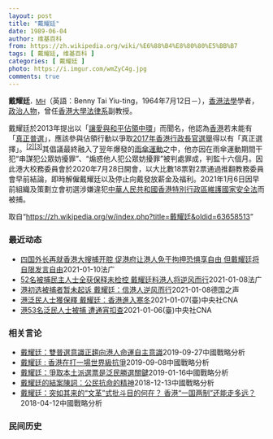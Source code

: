 ```yaml
---
layout: post
title: "戴耀廷"
date: 1989-06-04
author: 维基百科
from: https://zh.wikipedia.org/wiki/%E6%88%B4%E8%80%80%E5%BB%B7
tags: [ 戴耀廷, 维基百科 ]
categories: [ 戴耀廷 ]
photo: https://i.imgur.com/wmZyC4g.jpg
comments: true
---
```

<div class="mw-parser-output">
<p><b>戴耀廷</b><span style="font-size:smaller">，<a href="/wiki/%E6%A6%AE%E8%AD%BD%E5%8B%B3%E7%AB%A0_(%E9%A6%99%E6%B8%AF)" title="榮譽勳章 (香港)">MH</a></span>（英語：<span lang="en">Benny Tai Yiu-ting</span>，1964年7月12日<span class="useeditintro" title="Template:BLP editintro">－</span>），<a href="/wiki/%E9%A6%99%E6%B8%AF" title="香港">香港</a><a href="/wiki/%E6%B3%95%E5%AD%B8" class="mw-redirect" title="法學">法學</a>學者，<a href="/wiki/%E6%94%BF%E6%B2%BB%E4%BA%BA%E7%89%A9" title="政治人物">政治人物</a>，曾任<a href="/wiki/%E9%A6%99%E6%B8%AF%E5%A4%A7%E5%AD%B8" title="香港大學">香港大學</a><a href="/wiki/%E9%A6%99%E6%B8%AF%E5%A4%A7%E5%AD%B8%E6%B3%95%E5%BE%8B%E5%AD%B8%E9%99%A2" title="香港大學法律學院">法律系</a>副教授。
</p><p>戴耀廷於2013年提出以「<a href="/wiki/%E8%AE%93%E6%84%9B%E8%88%87%E5%92%8C%E5%B9%B3%E4%BD%94%E9%A0%98%E4%B8%AD%E7%92%B0" title="讓愛與和平佔領中環">讓愛與和平佔領中環</a>」而聞名，他認為<a href="/wiki/%E9%A6%99%E6%B8%AF" title="香港">香港</a>若未能有「<a href="/wiki/%E7%9C%9F%E6%99%AE%E9%81%B8" title="真普選">真正普選</a>」，應該參與佔領行動以爭取<a href="/wiki/2017%E5%B9%B4%E9%A6%99%E6%B8%AF%E8%A1%8C%E6%94%BF%E9%95%B7%E5%AE%98%E9%81%B8%E8%88%89" class="mw-redirect" title="2017年香港行政長官選舉">2017年香港行政長官選舉</a>得以有「真正選擇」。<sup id="cite_ref-2" class="reference"><a href="#cite_note-2">[2]</a></sup><sup id="cite_ref-3" class="reference"><a href="#cite_note-3">[3]</a></sup>其倡議最終融入了翌年爆發的<a href="/wiki/%E9%9B%A8%E5%82%98%E9%81%8B%E5%8B%95" class="mw-redirect" title="雨傘運動">雨傘運動</a>之中，他亦因在雨傘運動期間干犯“串謀犯公眾妨擾罪”、“煽惑他人犯公眾妨擾罪”被判處罪成，判監十六個月。因此港大校務委員會於2020年7月28日開會，以大比數18票對2票通過推翻教務委員會早前結論，即時解僱戴耀廷以及停止向戴發放薪金及福利。2021年1月6日因早前組織及策劃立會初選涉嫌違犯<a href="/wiki/%E4%B8%AD%E8%8F%AF%E4%BA%BA%E6%B0%91%E5%85%B1%E5%92%8C%E5%9C%8B%E9%A6%99%E6%B8%AF%E7%89%B9%E5%88%A5%E8%A1%8C%E6%94%BF%E5%8D%80%E7%B6%AD%E8%AD%B7%E5%9C%8B%E5%AE%B6%E5%AE%89%E5%85%A8%E6%B3%95" title="中華人民共和國香港特別行政區維護國家安全法">中華人民共和國香港特別行政區維護國家安全法</a>而被捕。
</p>
</div><noscript><img src="//zh.wikipedia.org/wiki/Special:CentralAutoLogin/start?type=1x1" alt="" title="" width="1" height="1" style="border: none; position: absolute;"></noscript>
<div class="printfooter">取自“<a dir="ltr" href="https://zh.wikipedia.org/w/index.php?title=戴耀廷&amp;oldid=63658513">https://zh.wikipedia.org/w/index.php?title=戴耀廷&amp;oldid=63658513</a>”</div><div id="recent-news"><h3>最近动态</h3><ul><li><a href="https://nodebe4.github.io/waimei/2021-01-10/%E5%9B%9B%E5%9B%BD%E5%A4%96%E9%95%BF%E5%86%8D%E5%B0%B1%E9%A6%99%E6%B8%AF%E5%A4%A7%E6%90%9C%E6%8D%95%E5%BC%80%E8%85%94-%E4%BF%83%E6%B8%AF%E5%BA%9C%E8%AE%A9%E6%B8%AF%E4%BA%BA%E5%85%8D%E4%BA%8E%E6%8B%98%E6%8A%BC%E6%81%90%E6%83%A7%E4%BA%AB%E8%87%AA%E7%94%B1-%E4%BD%86%E6%88%B4%E8%80%80%E5%BB%B7%E5%B0%86%E8%87%AA%E9%99%90%E5%8F%91%E8%A8%80%E8%87%AA%E7%94%B1" title="四国外长再就香港大搜捕开腔&nbsp;促港府让港人免于拘押恐惧享自由&nbsp;但戴耀廷将自限发言自由—— 10/01/2021 - 11:01 香港警方大肆拘捕55名民主派人士至今已踏入第五天，震荡余波未了，英国...">四国外长再就香港大搜捕开腔 促港府让港人免于拘押恐惧享自由 但戴耀廷将自限发言自由</a><time>2021-01-10</time><a class="tag">法广</a></li>
<li><a href="https://nodebe4.github.io/waimei/2021-01-08/52%E5%90%8D%E8%A2%AB%E6%8D%95%E6%B0%91%E4%B8%BB%E4%BA%BA%E5%A3%AB%E5%85%A8%E8%8E%B7%E4%BF%9D%E9%87%8A%E6%9C%AA%E6%A3%80%E6%8E%A7-%E6%88%B4%E8%80%80%E5%BB%B7%E6%96%99%E6%B8%AF%E4%BA%BA%E5%B0%86%E9%80%86%E9%A3%8E%E8%80%8C%E8%A1%8C" title="52名被捕民主人士全获保释未检控 戴耀廷料港人将逆风而行—— 08/01/2021 - 08:50 香港警方前(6日)天大肆拘捕发起和参与民主派初选的53人，除初选协调人区诺轩须到酒店进行检疫隔...">52名被捕民主人士全获保释未检控 戴耀廷料港人将逆风而行</a><time>2021-01-08</time><a class="tag">法广</a></li>
<li><a href="https://nodebe4.github.io/waimei/2021-01-08/%E6%B8%AF%E5%88%9D%E9%80%89%E8%A2%AB%E6%8D%95%E8%80%85%E6%9A%82%E6%9C%AA%E8%B5%B7%E8%AF%89-%E6%88%B4%E8%80%80%E5%BB%B7-%E4%BF%A1%E6%B8%AF%E4%BA%BA%E9%80%86%E9%A3%8E%E8%80%8C%E8%A1%8C" title="港初选被捕者暂未起诉 &nbsp;戴耀廷：信港人逆风而行—— 2021-01-08T07:17:31.291Z 这波大抓捕中，有55位民主派人士被捕。 （德国之声中文网）55位参与民主派初选的人士涉嫌干犯...">港初选被捕者暂未起诉  戴耀廷：信港人逆风而行</a><time>2021-01-08</time><a class="tag">德国之声</a></li>
<li><a href="https://nodebe4.github.io/waimei/2021-01-07/%E6%B8%AF%E6%B3%9B%E6%B0%91%E4%BA%BA%E5%A3%AB%E7%8D%B2%E4%BF%9D%E9%87%8B-%E6%88%B4%E8%80%80%E5%BB%B7-%E9%A6%99%E6%B8%AF%E9%80%B2%E5%85%A5%E5%AF%92%E5%86%AC" title="港泛民人士獲保釋 戴耀廷：香港進入寒冬—— （中央社記者張謙香港8日電）因涉嫌違反香港國安法被捕的55名泛民人士，昨晚起陸續獲得警方批准保釋，其中前香港大學法律學系副教授戴耀廷保釋後說，「香港進...">港泛民人士獲保釋  戴耀廷：香港進入寒冬</a><time>2021-01-07</time><a class="tag">(臺)中央社CNA</a></li>
<li><a href="https://nodebe4.github.io/waimei/2021-01-06/%E6%B8%AF53%E5%90%8D%E6%B3%9B%E6%B0%91%E4%BA%BA%E5%A3%AB%E8%A2%AB%E6%8D%95-%E9%81%AD%E9%80%9A%E5%AE%B5%E6%89%A3%E6%9F%A5" title="港53名泛民人士被捕 遭通宵扣查—— 香港警方6日逮捕了53名泛民主派人士，包括香港大學法律學院前副教授戴耀廷（左）、民主黨前主席胡志偉（右），據報導，到7日上午9時仍未獲釋。（左圖為中央社檔案...">港53名泛民人士被捕 遭通宵扣查</a><time>2021-01-06</time><a class="tag">(臺)中央社CNA</a></li>
</ul></div><div id="open-opinion"><h3>相关言论</h3><ul><li><a href="https://nodebe4.github.io/opinion/2019-09-27/%E6%88%B4%E8%80%80%E5%BB%B7-%E9%9B%99%E6%99%AE%E9%81%B8%E6%84%8F%E8%AD%98%E6%AD%A3%E8%B6%A8%E5%90%91%E6%B8%AF%E4%BA%BA%E5%91%BD%E9%81%8B%E8%87%AA%E4%B8%BB%E6%84%8F%E8%AD%98/" title="戴耀廷">戴耀廷：雙普選意識正趨向港人命運自主意識</a><time>2019-09-27</time><a class="tag">中國戰略分析</a></li>
<li><a href="https://nodebe4.github.io/opinion/2019-09-08/%E6%88%B4%E8%80%80%E5%BB%B7-%E9%A6%99%E6%B8%AF%E5%9C%A8%E6%89%93%E4%B8%80%E5%A0%B4%E4%B8%96%E7%95%8C%E7%B4%9A%E6%8A%97%E7%88%AD/" title="戴耀廷">戴耀廷 : 香港在打一場世界級抗爭</a><time>2019-09-08</time><a class="tag">中國戰略分析</a></li>
<li><a href="https://nodebe4.github.io/opinion/2019-01-16/%E6%88%B4%E8%80%80%E5%BB%B7-%E7%88%AD%E5%8F%96%E6%9C%AC%E5%9C%9F%E6%B4%BE%E9%81%B8%E7%A5%A8%E6%98%AF%E6%B3%9B%E6%B0%91%E5%8B%9D%E9%81%B8%E9%97%9C%E9%8D%B5/" title="戴耀廷">戴耀廷：爭取本土派選票是泛民勝選關鍵</a><time>2019-01-16</time><a class="tag">中國戰略分析</a></li>
<li><a href="https://nodebe4.github.io/opinion/2018-12-13/%E6%88%B4%E8%80%80%E5%BB%B7%E7%9A%84%E7%B5%90%E6%A1%88%E9%99%B3%E8%A9%9E-%E5%85%AC%E6%B0%91%E6%8A%97%E5%91%BD%E7%9A%84%E7%B2%BE%E7%A5%9E/" title="">戴耀廷的結案陳詞：公民抗命的精神</a><time>2018-12-13</time><a class="tag">中國戰略分析</a></li>
<li><a href="https://nodebe4.github.io/opinion/2018-04-12/%E6%88%B4%E8%80%80%E5%BB%B7-%E7%AA%81%E5%A6%82%E5%85%B6%E6%9D%A5%E7%9A%84-%E6%96%87%E9%9D%A9-%E5%BC%8F%E6%89%B9%E6%96%97%E7%9B%AE%E7%9A%84%E4%BD%95%E5%9C%A8-%E9%A6%99%E6%B8%AF-%E4%B8%80%E5%9B%BD%E4%B8%A4%E5%88%B6-%E8%BF%98%E8%83%BD%E8%B5%B0%E5%A4%9A%E8%BF%9C/" title="戴耀廷">戴耀廷：突如其来的“文革”式批斗目的何在？ 香港“一国两制”还能走多远？</a><time>2018-04-12</time><a class="tag">中國戰略分析</a></li>
</ul></div><div id="mjls-record"><h3>民间历史</h3><ul></ul></div>